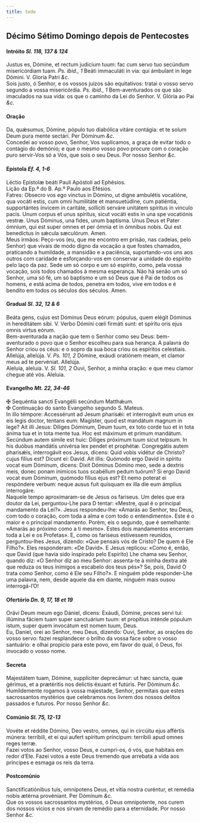 ```yaml
---
title: todo
---
```

<h2 class="text-center">Décimo Sétimo Domingo depois de Pentecostes</h2>

<h4 class="text-center">Intróito <em>Sl. 118, 137 & 124</em></h4>
<div class="container-fluid">
<div class="row">
<div class="dropcap text-justify">
Justus es, Dómine, et rectum judicium tuum: fac cum servo tuo secúndum misericórdiam tuam. <em>Ps. ibid., 1</em> Beáti immaculáti in via: qui ámbulant in lege Dómini.
V. Gloria Patri <em>&c.</em>
</div>
<div class="dropcap text-justify">
Sois justo, ó Senhor, e os vossos juízos são equitativos: tratai o vosso servo segundo a vossa misericórdia. <em>Ps. ibid., 1</em> Bem-aventurados os que são imaculados na sua vida: os que o caminho da Lei do Senhor.
V. Glória ao Pai <em>&c.</em>
</div>
</div>
</div>

<h4 class="text-center">Oração</h4>
<div class="container-fluid">
<div class="row">
<div class="dropcap text-justify">
Da, quǽsumus, Dómine, pópulo tuo diabólica vitáre contágia: et te solum Deum pura mente sectári. Per Dóminum <em>&c.</em>
</div>
<div class="dropcap text-justify">
Concedei ao vosso povo, Senhor, Vos suplicamos, a graça de evitar todo o contágio do demónio; e que o mesmo vosso povo procure com o coração puro servir-Vos só a Vós, que sois o seu Deus. Por nosso Senhor <em>&c.</em>
</div>
</div>
</div>

<h4 class="text-center">Epístola <em>Ef. 4, 1-6</em></h4>
<div class="container-fluid">
<div class="row">
<div class="text-justify">
Léctio Epístolæ beáti Pauli Apóstoli ad Ephésios.
</div>
<div class="text-justify">
Lição da Ep.ª do B. Ap.º Paulo aos Efésios.
</div>
<div class="dropcap text-justify">
Fatres: Obsecro vos ego vinctus in Dómino, ut digne ambulétis vocatióne, qua vocáti estis, cum omni humilitáte et mansuetúdine, cum patiéntia, supportántes ínvicem in caritáte, sollíciti serváre unitátem spíritus in vínculo pacis. Unum corpus et unus spíritus, sicut vocáti estis in una spe vocatiónis vestræ. Unus Dóminus, una fides, unum baptísma. Unus Deus et Pater ómnium, qui est super omnes et per ómnia et in ómnibus nobis. Qui est benedíctus in sǽcula sæculórum. Amen.
</div>
<div class="dropcap text-justify">
Meus irmãos: Peço-vos (eu, que me encontro em prisão, nas cadeias, pelo Senhor) que vivais de modo digno da vocação a que fostes chamados, praticando a humildade, a mansidão e a paciência, suportando-vos uns aos outros com caridade e esforçando-vos em conservar a unidade do espírito pelo laço da paz. Sede um só corpo e um só espírito, como, pela vossa vocação, sois todos chamados à mesma esperança. Não há senão um só Senhor, uma só fé, um só baptismo e um só Deus que é Pai de todos os homens, e está acima de todos, penetra em todos, vive em todos e é bendito em todos os séculos dos séculos. Amen.
</div>
</div>
</div>

<h4 class="text-center">Gradual <em>Sl. 32, 12 & 6</em></h4>
<div class="container-fluid">
<div class="row">
<div class="dropcap text-justify">
Beáta gens, cujus est Dóminus Deus eórum: pópulus, quem elégit Dóminus in hereditátem sibi. V. Verbo Dómini cœli firmáti sunt: et spíritu oris ejus omnis virtus eórum.
</div>
<div class="dropcap text-justify">
Bem-aventurada a nação que tem o Senhor como seu Deus: bem-aventurado o povo que o Senhor escolheu para sua herança. A palavra do Senhor criou os céus: e o sopro da sua boca criou os espíritos celestiais.
</div>
<div class="text-justify">
Allelúja, allelúja. V. <em>Ps. 101, 2</em> Dómine, exáudi oratiónem meam, et clamor meus ad te pervéniat. Allelúja.
</div>
<div class="text-justify">
Aleluia, aleluia. V. <em>Sl. 101, 2</em> Ouvi, Senhor, a minha oração: e que meu clamor chegue até vós. Aleluia.
</div>
</div>
</div>

<h4 class="text-center">Evangelho <em>Mt. 22, 34-46</em></h4>
<div class="container-fluid">
<div class="row">
<div class="text-justify">
<span class="text-danger">&#10016;</span> Sequéntia sancti Evangélii secúndum Matthǽum.
</div>
<div class="text-justify">
<span class="text-danger">&#10016;</span> Continuação do santo Evangelho segundo S. Mateus.
</div>
<div class="dropcap text-justify">
In illo témpore: Accessérunt ad Jesum pharisǽi: et interrogávit eum unus ex eis legis doctor, tentans eum: Magíster, quod est mandátum magnum in lege? Ait illi Jesus: Díliges Dóminum, Deum tuum, ex toto corde tuo et in tota ánima tua et in tota mente tua. Hoc est máximum et primum mandátum. Secúndum autem símile est huic: Díliges próximum tuum sicut teípsum. In his duóbus mandátis univérsa lex pendet et prophétæ. Congregátis autem pharisǽis, interrogávit eos Jesus, dicens: Quid vobis vidétur de Christo? cujus fílius est? Dicunt ei: David. Ait illis: Quómodo ergo David in spíritu vocat eum Dóminum, dicens: Dixit Dóminus Dómino meo, sede a dextris meis, donec ponam inimícos tuos scabéllum pedum tuórum? Si ergo David vocat eum Dóminum, quómodo fílius ejus est? Et nemo poterat ei respóndere verbum: neque ausus fuit quisquam ex illa die eum ámplius interrogáre.
</div>
<div class="dropcap text-justify">
Naquele tempo aproximaram-se de Jesus os fariseus. Um deles que era doutor da Lei, perguntou-Lhe para D tentar: «Mestre, qual é o principal mandamento da Lei?». Jesus respondeu-lhe: «Amarás ao Senhor, teu Deus, com todo o coração, com toda a alma e com todo o entendimento». Este é o maior e o principal mandamento. Porém, eis o segundo, que é semelhante: «Amarás ao próximo como a ti mesmo». Estes dois mandamentos encerram toda a Lei e os Profetas». E, como os fariseus estivessem reunidos, perguntou-lhes Jesus, dizendo: «Que pensais vós de Cristo? De quem é Ele Filho?». Eles responderam: «De David». E Jesus replicou: «Como é, então, que David (que havia sido inspirado pelo Espírito) Lhe chama seu Senhor, quando diz: «O Senhor diz ao meu Senhor: assenta-te à minha dextra até que reduza os teus inimigos a escabelo dos teus pés»? Se, pois, David O trata como Senhor, como é Ele seu Filho?». E ninguém pôde responder-Lhe uma palavra, nem, desde aquele dia em diante, ninguém mais ousou interrogá-l’O!
</div>
</div>
</div>

<h4 class="text-center">Ofertório <em>Dn. 9, 17, 18 et 19</em></h4>
<div class="container-fluid">
<div class="row">
<div class="dropcap text-justify">
Orávi Deum meum ego Dániel, dicens: Exáudi, Dómine, preces servi tui: illúmina fáciem tuam super sanctuárium tuum: et propítius inténde pópulum istum, super quem invocátum est nomen tuum, Deus.
</div>
<div class="dropcap text-justify">
Eu, Daniel, orei ao Senhor, meu Deus, dizendo: Ouvi, Senhor, as orações do vosso servo: fazei resplandecer o brilho da vossa face sobre o vosso santuário: e olhai propício para este povo, em favor do qual, ó Deus, foi invocado o vosso nome.
</div>
</div>
</div>

<h4 class="text-center">Secreta</h4>
<div class="container-fluid">
<div class="row">
<div class="dropcap text-justify">
Majestátem tuam, Dómine, supplíciter deprecámur: ut hæc sancta, quæ gérimus, et a prætéritis nos delictis éxuant et futúris. Per Dóminum <em>&c.</em>
</div>
<div class="dropcap text-justify">
Humildemente rogamos à vossa majestade, Senhor, permitais que estes sacrossantos mystérios que celebramos nos livrem dos nossos delitos passados e futuros. Por nosso Senhor <em>&c.</em>
</div>
</div>
</div>

<h4 class="text-center">Comúnio <em>Sl. 75, 12-13</em></h4>
<div class="container-fluid">
<div class="row">
<div class="dropcap text-justify">
Vovéte et réddite Dómino, Deo vestro, omnes, qui in circúitu ejus affértis múnera: terríbili, et ei qui aufert spíritum príncipum: terríbili apud omnes reges terræ.
</div>
<div class="dropcap text-justify">
Fazei votos ao Senhor, vosso Deus, e cumpri-os, ó vós, que habitais em redor d’Ele. Fazei votos a este Deus tremendo que arrebata a vida aos príncipes e esmaga os reis da terra.
</div>
</div>
</div>

<h4 class="text-center">Postcomúnio</h4>
<div class="container-fluid">
<div class="row">
<div class="dropcap text-justify">
Sanctificatiónibus tuis, omnípotens Deus, et vítia nostra curéntur, et remédia nobis ætérna provéniant. Per Dóminum <em>&c.</em>
</div>
<div class="dropcap text-justify">
Que os vossos sacrossantos mystérios, ó Deus omnipotente, nos curem dos nossos vícios e nos sirvam de remédio para a eternidade. Por nosso Senhor <em>&c.</em>
</div>
</div>
</div>
